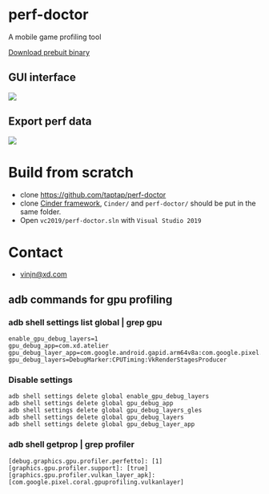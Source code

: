 # perf-doctor
A mobile game profiling tool

[Download prebuit binary](https://github.com/taptap/perf-doctor/releases)

## GUI interface

![](https://user-images.githubusercontent.com/558657/143417411-f257fc80-c1fa-4c51-8d9a-983df5cf22be.png)

## Export perf data

![](https://user-images.githubusercontent.com/558657/144166485-ba706ce1-544d-49be-a426-12fc9db79f42.png)

# Build from scratch
- clone https://github.com/taptap/perf-doctor
- clone [Cinder framework](https://github.com/cinder/Cinder), `Cinder/` and `perf-doctor/` should be put in the same folder.
- Open `vc2019/perf-doctor.sln` with `Visual Studio 2019`

# Contact
- vinjn@xd.com

## adb commands for gpu profiling

### adb shell settings list global | grep gpu
```
enable_gpu_debug_layers=1
gpu_debug_app=com.xd.atelier
gpu_debug_layer_app=com.google.android.gapid.arm64v8a:com.google.pixel.coral.gpuprofiling.vulkanlayer
gpu_debug_layers=DebugMarker:CPUTiming:VkRenderStagesProducer
```

### Disable settings
```
adb shell settings delete global enable_gpu_debug_layers
adb shell settings delete global gpu_debug_app
adb shell settings delete global gpu_debug_layers_gles
adb shell settings delete global gpu_debug_layers
adb shell settings delete global gpu_debug_layer_app
```

### adb shell getprop | grep profiler
```
[debug.graphics.gpu.profiler.perfetto]: [1]
[graphics.gpu.profiler.support]: [true]
[graphics.gpu.profiler.vulkan_layer_apk]: [com.google.pixel.coral.gpuprofiling.vulkanlayer]
```

